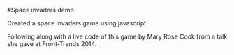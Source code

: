 #Space invaders demo

Created a space invaders game using javascript.

Following along with a live code of this game by Mary Rose Cook from a talk she gave at Front-Trends 2014.
